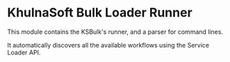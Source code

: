 # KhulnaSoft Bulk Loader Runner

This module contains the KSBulk's runner, and a parser for command lines.

It automatically discovers all the available workflows using the Service Loader API.